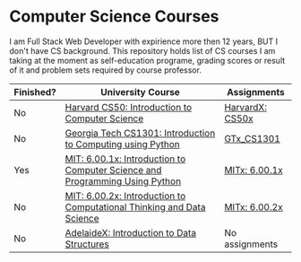 # Computer Science Courses

I am Full Stack Web Developer with expirience more then 12 years, BUT I don't have CS background. This repository holds list of CS courses I am taking at the moment as self-education programe, grading scores or result of it and problem sets required by course professor.


Finished? | University Course | Assignments
--------- | ----------------- | -----------
No | [Harvard CS50: Introduction to Computer Science](https://www.edx.org/course/introduction-computer-science-harvardx-cs50x) | [HarvardX: CS50x](/HarvardX_CS50x)
No | [Georgia Tech CS1301: Introduction to Computing using Python](https://www.edx.org/course/introduction-computing-using-python-gtx-cs1301x) |   [GTx_CS1301](/GTx_CS1301)
Yes | [ MIT: 6.00.1x: Introduction to Computer Science and Programming Using Python](https://www.edx.org/course/introduction-computer-science-mitx-6-00-1x-9) |  [MITx: 6.00.1x](/MITx_6.00.1x)
No | [ MIT: 6.00.2x: Introduction to Computational Thinking and Data Science](https://www.edx.org/course/introduction-computational-thinking-data-mitx-6-00-2x-5) |  [MITx: 6.00.2x](/MITx_6.00.2x)
No | [AdelaideX: Introduction to Data Structures](https://www.edx.org/course/introduction-data-structures-adelaidex-data101x) | No assignments
